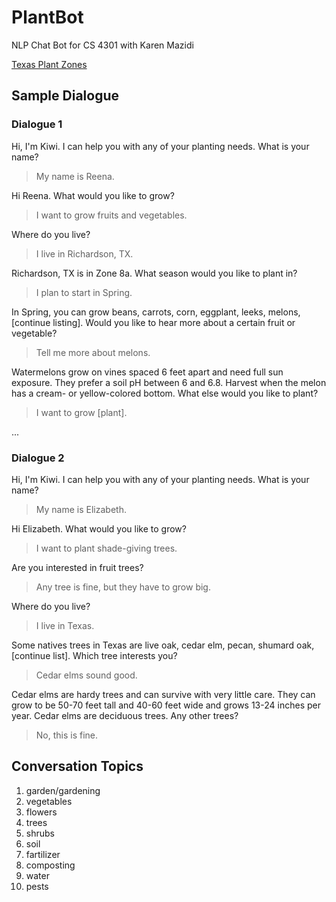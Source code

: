 # PlantBot
NLP Chat Bot for CS 4301 with Karen Mazidi

[Texas Plant Zones](https://www.plantmaps.com/list-of-hardiness-zones-for-texas-cities.php)

## Sample Dialogue

### Dialogue 1

Hi, I'm Kiwi. I can help you with any of your planting needs. What is your name?

> My name is Reena.

Hi Reena. What would you like to grow?

> I want to grow fruits and vegetables.

Where do you live?

> I live in Richardson, TX.

Richardson, TX is in Zone 8a. What season would you like to plant in?

> I plan to start in Spring.

In Spring, you can grow beans, carrots, corn, eggplant, leeks, melons, [continue listing]. Would you like to hear more about a certain fruit or vegetable?

> Tell me more about melons.

Watermelons grow on vines spaced 6 feet apart and need full sun exposure. They prefer a soil pH between 6 and 6.8. Harvest when the melon has a cream- or yellow-colored bottom. What else would you like to plant?

> I want to grow [plant].

...

### Dialogue 2

Hi, I'm Kiwi. I can help you with any of your planting needs. What is your name?

> My name is Elizabeth.

Hi Elizabeth. What would you like to grow?

> I want to plant shade-giving trees.

Are you interested in fruit trees?

> Any tree is fine, but they have to grow big.

Where do you live?

> I live in Texas.

Some natives trees in Texas are live oak, cedar elm, pecan, shumard oak, [continue list]. Which tree interests you?

> Cedar elms sound good.

Cedar elms are hardy trees and can survive with very little care. They can grow to be 50-70 feet tall and 40-60 feet wide and grows 13-24 inches per year. Cedar elms are deciduous trees. Any other trees?

> No, this is fine.

## Conversation Topics

1. garden/gardening
2. vegetables
3. flowers
4. trees
5. shrubs
6. soil
7. fartilizer
8. composting
9. water
10. pests
